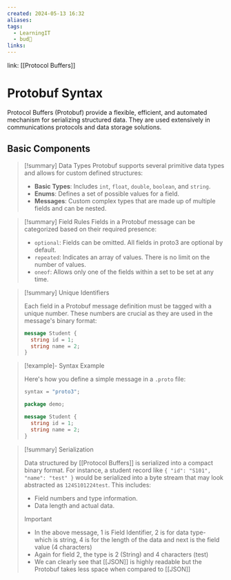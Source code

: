 ```yaml
---
created: 2024-05-13 16:32
aliases: 
tags:
  - LearningIT
  - bud🌿
links:
---
```


link: [[Protocol Buffers]]

# Protobuf Syntax

Protocol Buffers (Protobuf) provide a flexible, efficient, and automated mechanism for serializing structured data. They are used extensively in communications protocols and data storage solutions.

## Basic Components

> [!summary] Data Types
> Protobuf supports several primitive data types and allows for custom defined structures:
> 
> - **Basic Types**: Includes `int`, `float`, `double`, `boolean`, and `string`.
> - **Enums**: Defines a set of possible values for a field.
> - **Messages**: Custom complex types that are made up of multiple fields and can be nested.


> [!summary] Field Rules
> Fields in a Protobuf message can be categorized based on their required presence:
> 
> - `optional`: Fields can be omitted. All fields in proto3 are optional by default.
> - `repeated`: Indicates an array of values. There is no limit on the number of values.
> - `oneof`: Allows only one of the fields within a set to be set at any time.


> [!summary] Unique Identifiers
> 
> Each field in a Protobuf message definition must be tagged with a unique number. These numbers are crucial as they are used in the message's binary format:
> 
> ``` protobuf
> message Student {
>   string id = 1;
>   string name = 2;
> }
> ```
> 


> [!example]- Syntax Example
> 
> Here's how you define a simple message in a `.proto` file:
> 
> ``` protobuf
> syntax = "proto3";
> 
> package demo;
> 
> message Student {
>   string id = 1;
>   string name = 2;
> }
> ```


> [!summary] Serialization
> 
> Data structured by [[Protocol Buffers]] is serialized into a compact binary format. For instance, a student record like `{ "id": "S101", "name": "test" }` would be serialized into a byte stream that may look abstracted as `124S101224test`. This includes:
> 
> - Field numbers and type information.
> - Data length and actual data.
> 
> 
> > [!important] 
> > - In the above message, 1 is Field Identifier, 2 is for data type- which is string, 4 is for the length of the data and next is the field value (4 characters)
> >- Again for field 2, the type is 2 (String) and 4 characters (test)
> >- We can clearly see that [[JSON]] is highly readable but the Protobuf takes less space when compared to [[JSON]]
> 
